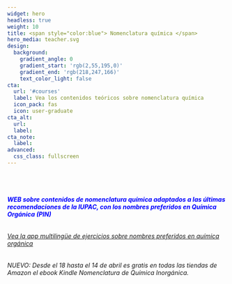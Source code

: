 ```yaml
---
widget: hero
headless: true
weight: 10
title: <span style="color:blue"> Nomenclatura química </span>
hero_media: teacher.svg
design:
  background:
    gradient_angle: 0
    gradient_start: 'rgb(2,55,195,0)'
    gradient_end: 'rgb(218,247,166)'
    text_color_light: false
cta:
  url: '#courses'
  label: Vea los contenidos teóricos sobre nomenclatura química
  icon_pack: fas
  icon: user-graduate
cta_alt:
  url:
  label:
cta_note:
  label:
advanced:
  css_class: fullscreen
---
```


<br>

<br>

###### <span style="color:blue">**WEB sobre contenidos de nomenclatura química  adaptados a las últimas recomendaciones de la IUPAC, con los nombres preferidos en Química Orgánica (PIN)** 

###### <span style="color:red">[Vea la app multilingüe de ejercicios sobre nombres preferidos en química orgánica](https://nqcom-org.netlify.app)

###### NUEVO:  Desde el 18 hasta el 14 de abril es gratis en todas las tiendas de Amazon el ebook Kindle *Nomenclatura de Química Inorgánica*.

# 

<!-- Cloudflare Web Analytics --><script defer src='https://static.cloudflareinsights.com/beacon.min.js' data-cf-beacon='{"token": "0bd55fecfb85499ab1c1398cd8b5e174"}'></script><!-- End Cloudflare Web Analytics -->

<script async src="https://www.googletagmanager.com/gtag/js?id=G-E3Y8YTTJ87"></script>
<script>
  window.dataLayer = window.dataLayer || [];
  function gtag(){dataLayer.push(arguments);}
  gtag('js', new Date());gtag('config', 'G-E3Y8YTTJ87');
</script>


